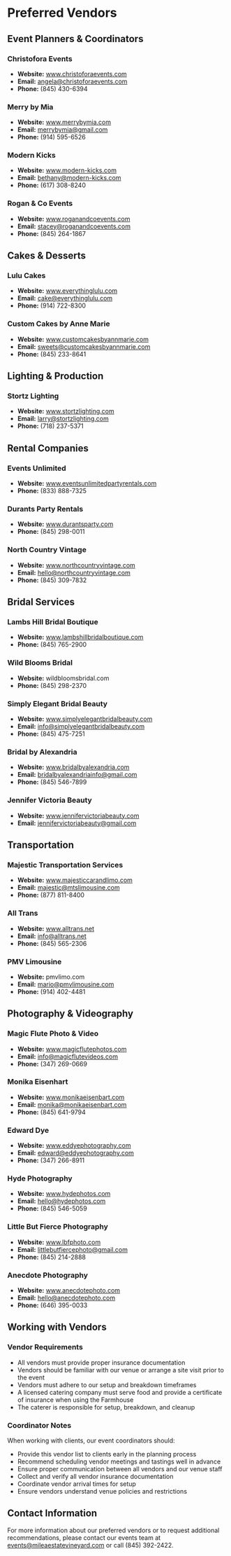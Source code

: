 # Preferred Vendors

## Event Planners & Coordinators

### Christofora Events
- **Website:** www.christoforaevents.com
- **Email:** angela@christoforaevents.com
- **Phone:** (845) 430-6394

### Merry by Mia
- **Website:** www.merrybymia.com
- **Email:** merrybymia@gmail.com
- **Phone:** (914) 595-6526

### Modern Kicks
- **Website:** www.modern-kicks.com
- **Email:** bethany@modern-kicks.com
- **Phone:** (617) 308-8240

### Rogan & Co Events
- **Website:** www.roganandcoevents.com
- **Email:** stacey@roganandcoevents.com
- **Phone:** (845) 264-1867

## Cakes & Desserts

### Lulu Cakes
- **Website:** www.everythinglulu.com
- **Email:** cake@everythinglulu.com
- **Phone:** (914) 722-8300

### Custom Cakes by Anne Marie
- **Website:** www.customcakesbyannmarie.com
- **Email:** sweets@customcakesbyannmarie.com
- **Phone:** (845) 233-8641

## Lighting & Production

### Stortz Lighting
- **Website:** www.stortzlighting.com
- **Email:** larry@stortzlighting.com
- **Phone:** (718) 237-5371

## Rental Companies

### Events Unlimited
- **Website:** www.eventsunlimitedpartyrentals.com
- **Phone:** (833) 888-7325

### Durants Party Rentals
- **Website:** www.durantsparty.com
- **Phone:** (845) 298-0011

### North Country Vintage
- **Website:** www.northcountryvintage.com
- **Email:** hello@northcountryvintage.com
- **Phone:** (845) 309-7832

## Bridal Services

### Lambs Hill Bridal Boutique
- **Website:** www.lambshillbridalboutique.com
- **Phone:** (845) 765-2900

### Wild Blooms Bridal
- **Website:** wildbloomsbridal.com
- **Phone:** (845) 298-2370

### Simply Elegant Bridal Beauty
- **Website:** www.simplyelegantbridalbeauty.com
- **Email:** info@simplyelegantbridalbeauty.com
- **Phone:** (845) 475-7251

### Bridal by Alexandria
- **Website:** www.bridalbyalexandria.com
- **Email:** bridalbyalexandriainfo@gmail.com
- **Phone:** (845) 546-7899

### Jennifer Victoria Beauty
- **Website:** www.jennifervictoriabeauty.com
- **Email:** jennifervictoriabeauty@gmail.com

## Transportation

### Majestic Transportation Services
- **Website:** www.majesticcarandlimo.com
- **Email:** majestic@mtslimousine.com
- **Phone:** (877) 811-8400

### All Trans
- **Website:** www.alltrans.net
- **Email:** info@alltrans.net
- **Phone:** (845) 565-2306

### PMV Limousine
- **Website:** pmvlimo.com
- **Email:** mario@pmvlimousine.com
- **Phone:** (914) 402-4481

## Photography & Videography

### Magic Flute Photo & Video
- **Website:** www.magicflutephotos.com
- **Email:** info@magicflutevideos.com
- **Phone:** (347) 269-0669

### Monika Eisenhart
- **Website:** www.monikaeisenbart.com
- **Email:** monika@monikaeisenbart.com
- **Phone:** (845) 641-9794

### Edward Dye
- **Website:** www.eddyephotography.com
- **Email:** edward@eddyephotography.com
- **Phone:** (347) 266-8911

### Hyde Photography
- **Website:** www.hydephotos.com
- **Email:** hello@hydephotos.com
- **Phone:** (845) 546-5059

### Little But Fierce Photography
- **Website:** www.lbfphoto.com
- **Email:** littlebutfiercephoto@gmail.com
- **Phone:** (845) 214-2888

### Anecdote Photography
- **Website:** www.anecdotephoto.com
- **Email:** hello@anecdotephoto.com
- **Phone:** (646) 395-0033

## Working with Vendors

### Vendor Requirements
- All vendors must provide proper insurance documentation
- Vendors should be familiar with our venue or arrange a site visit prior to the event
- Vendors must adhere to our setup and breakdown timeframes
- A licensed catering company must serve food and provide a certificate of insurance when using the Farmhouse
- The caterer is responsible for setup, breakdown, and cleanup

### Coordinator Notes
When working with clients, our event coordinators should:
- Provide this vendor list to clients early in the planning process
- Recommend scheduling vendor meetings and tastings well in advance
- Ensure proper communication between all vendors and our venue staff
- Collect and verify all vendor insurance documentation
- Coordinate vendor arrival times for setup
- Ensure vendors understand venue policies and restrictions

## Contact Information

For more information about our preferred vendors or to request additional recommendations, please contact our events team at events@mileaestatevineyard.com or call (845) 392-2422.

